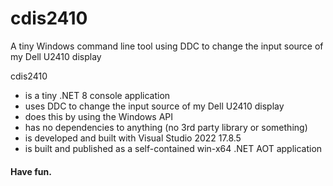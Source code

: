 # cdis2410
A tiny Windows command line tool using DDC to change the input source of my Dell U2410 display

cdis2410
- is a tiny .NET 8 console application
- uses DDC to change the input source of my Dell U2410 display
- does this by using the Windows API
- has no dependencies to anything (no 3rd party library or something)
- is developed and built with Visual Studio 2022 17.8.5
- is built and published as a self-contained win-x64 .NET AOT application

#### Have fun.
